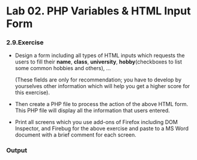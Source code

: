 # Lab 02. PHP Variables & HTML Input Form

### 2.9.Exercise

- Design a form including all types of HTML inputs which requests the users to fill their **name**, **class**, **university**, **hobby**(checkboxes to list some common hobbies and others), ... 

  (These fields are only for recommendation; you have to develop by yourselves other information which will help you get a higher score for this exercise).
- Then create a PHP file to process the action of the above HTML form. This PHP file will display all the information that users entered.
- Print all screens which you use add-ons of Firefox including DOM Inspector, and Firebug for the above exercise and paste to a MS Word document with a brief comment for each screen.

### Output